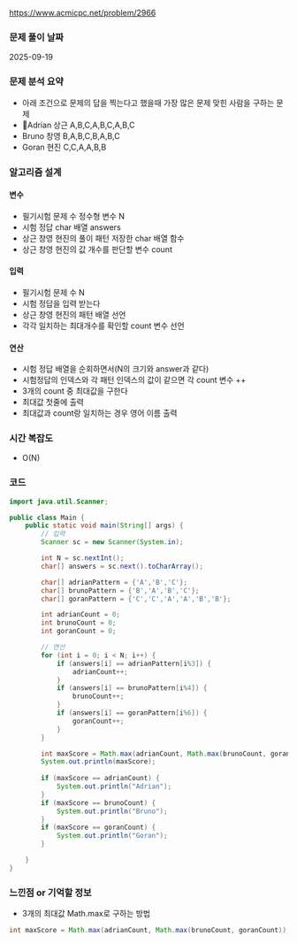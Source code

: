 https://www.acmicpc.net/problem/2966

### 문제 풀이 날짜
2025-09-19

### 문제 분석 요약
- 아래 조건으로 문제의 답을 찍는다고 했을때 가장 많은 문제 맞힌 사람을 구하는 문제
- Adrian 상근 A,B,C,A,B,C,A,B,C
- Bruno 창영 B,A,B,C,B,A,B,C
- Goran 현진 C,C,A,A,B,B


### 알고리즘 설계

#### 변수
- 필기시험 문제 수 정수형 변수 N
- 시험 정답 char 배열 answers
- 상근 창영 현진의 풀이 패턴 저장한 char 배열 함수
- 상근 창영 현진의 값 개수를 판단할 변수 count

#### 입력
- 필기시험 문제 수 N
- 시험 정답을 입력 받는다
- 상근 창영 현진의 패턴 배열 선언
- 각각 일치하는 최대개수를 확인할 count 변수 선언

#### 연산
- 시험 정답 배열을 순회하면서(N의 크기와 answer과 같다)
- 시험정답의 인덱스와 각 패턴 인덱스의 값이 같으면 각 count 변수 ++
- 3개의 count 중 최대값을 구한다
- 최대값 첫줄에 출력
- 최대값과 count랑 일치하는 경우 영어 이름 출력
### 시간 복잡도
- O(N)
### 코드
```java  
import java.util.Scanner;

public class Main {
    public static void main(String[] args) {
        // 입력
        Scanner sc = new Scanner(System.in);

        int N = sc.nextInt();
        char[] answers = sc.next().toCharArray();

        char[] adrianPattern = {'A','B','C'};
        char[] brunoPattern = {'B','A','B','C'};
        char[] goranPattern = {'C','C','A','A','B','B'};

        int adrianCount = 0;
        int brunoCount = 0;
        int goranCount = 0;

        // 연산
        for (int i = 0; i < N; i++) {
            if (answers[i] == adrianPattern[i%3]) {
                adrianCount++;
            }
            if (answers[i] == brunoPattern[i%4]) {
                brunoCount++;
            }
            if (answers[i] == goranPattern[i%6]) {
                goranCount++;
            }
        }

        int maxScore = Math.max(adrianCount, Math.max(brunoCount, goranCount));
        System.out.println(maxScore);
        
        if (maxScore == adrianCount) {
            System.out.println("Adrian");
        }
        if (maxScore == brunoCount) {
            System.out.println("Bruno");
        }
        if (maxScore == goranCount) {
            System.out.println("Goran");
        }

    }
}

```

### 느낀점 or 기억할 정보
- 3개의 최대값 Math.max로 구하는 방법
```java
int maxScore = Math.max(adrianCount, Math.max(brunoCount, goranCount));
```